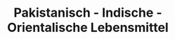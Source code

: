 ---
title: "Pakistanisch - Indische - Orientalische Lebensmittel"
url: /magdeburg/pakistanisch-indische-orientalische-lebensmittel/
shop: Supermarkt
---
